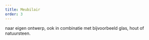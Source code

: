 ```yaml
---
title: Meubilair
order: 3
---
```


naar eigen ontwerp, ook in combinatie met bij­voorbeeld glas, hout of natuur­steen.
